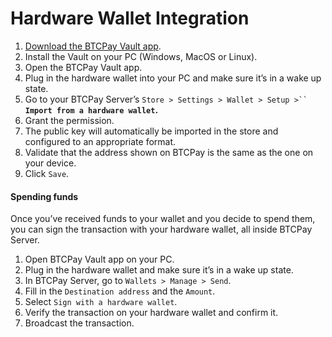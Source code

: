 # Hardware Wallet Integration

1. [Download the BTCPay Vault app](https://github.com/btcpayserver/BTCPayServer.Vault/releases).
2. Install the Vault on your PC (Windows, MacOS or Linux).
3. Open the BTCPay Vault app.
4. Plug in the hardware wallet into your PC and make sure it’s in a wake up state.
5. Go to your BTCPay Server’s `Store > Settings > Wallet > Setup >`` `**`Import from a hardware wallet`.**
6. Grant the permission.
7. The public key will automatically be imported in the store and configured to an appropriate format.
8. Validate that the address shown on BTCPay is the same as the one on your device.
9. Click `Save`.

#### Spending funds <a href="#spending-funds" id="spending-funds"></a>

Once you’ve received funds to your wallet and you decide to spend them, you can sign the transaction with your hardware wallet, all inside BTCPay Server.

1. Open BTCPay Vault app on your PC.
2. Plug in the hardware wallet and make sure it’s in a wake up state.
3. In BTCPay Server, go to `Wallets > Manage > Send`.
4. Fill in the `Destination address` and the `Amount`.
5. Select `Sign with a hardware wallet`.
6. Verify the transaction on your hardware wallet and confirm it.
7. Broadcast the transaction.
